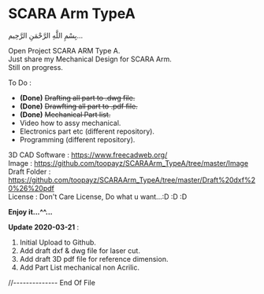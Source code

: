 # SCARA Arm TypeA
بِسْمِ اللَّهِ الرَّحْمَنِ الرَّحِيم... 
  
Open Project SCARA ARM Type A.  
Just share my Mechanical Design for SCARA Arm.  
Still on progress.  

To Do :  
- **(Done)** ~~Drafting all part to .dwg file.~~  
- **(Done)** ~~Drawfting all part to .pdf file.~~  
- **(Done)** ~~Mechanical Part list.~~  
- Video how to assy mechanical.  
- Electronics part etc (different repository).  
- Programming (different repository).  

3D CAD Software : https://www.freecadweb.org/  
Image : https://github.com/toopayz/SCARAArm_TypeA/tree/master/Image  
Draft Folder : https://github.com/toopayz/SCARAArm_TypeA/tree/master/Draft%20dxf%20%26%20pdf  
License : Don't Care License, Do what u want...:D :D :D 

**Enjoy it...^^...**  

**Update 2020-03-21** :  
1. Initial Upload to Github.  
2. Add draft dxf & dwg file for laser cut.  
3. Add draft 3D pdf file for reference dimension.  
4. Add Part List mechanical non Acrilic.  

//-------------- End Of File  
